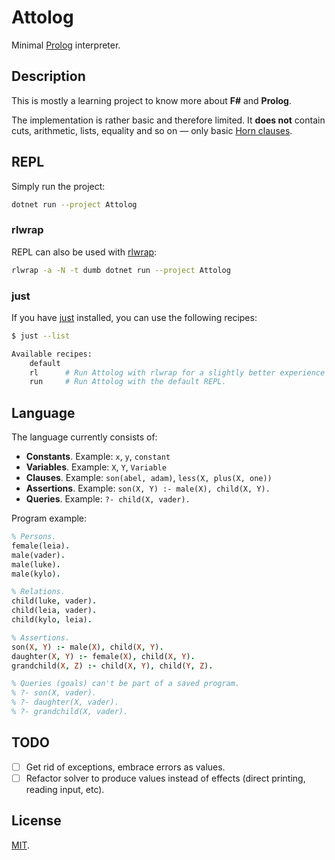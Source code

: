 # Attolog

Minimal [Prolog] interpreter.

## Description

This is mostly a learning project to know more about **F#** and **Prolog**.

The implementation is rather basic and therefore limited. It **does not** contain cuts, arithmetic, lists, equality and so on — only basic [Horn clauses][horn-clause].

## REPL

Simply run the project:

```sh
dotnet run --project Attolog
```

### rlwrap

REPL can also be used with [rlwrap]:

```sh
rlwrap -a -N -t dumb dotnet run --project Attolog
```

### just

If you have [just] installed, you can use the following recipes:

```sh
$ just --list

Available recipes:
    default
    rl      # Run Attolog with rlwrap for a slightly better experience in REPL.
    run     # Run Attolog with the default REPL.
```

## Language

The language currently consists of:

- **Constants**. Example: `x`, `y`, `constant`
- **Variables**. Example: `X`, `Y`, `Variable`
- **Clauses**. Example: `son(abel, adam)`, `less(X, plus(X, one))`
- **Assertions**. Example: `son(X, Y) :- male(X), child(X, Y).`
- **Queries**. Example: `?- child(X, vader).`

Program example:

```prolog
% Persons.
female(leia).
male(vader).
male(luke).
male(kylo).

% Relations.
child(luke, vader).
child(leia, vader).
child(kylo, leia).

% Assertions.
son(X, Y) :- male(X), child(X, Y).
daughter(X, Y) :- female(X), child(X, Y).
grandchild(X, Z) :- child(X, Y), child(Y, Z).

% Queries (goals) can't be part of a saved program.
% ?- son(X, vader).
% ?- daughter(X, vader).
% ?- grandchild(X, vader).
```

## TODO

- [ ] Get rid of exceptions, embrace errors as values.
- [ ] Refactor solver to produce values instead of effects (direct printing, reading input, etc).

## License

[MIT](LICENSE).

<!-- Links. -->

[prolog]: https://en.wikipedia.org/wiki/Prolog
[horn-clause]: https://en.wikipedia.org/wiki/Horn_clause
[rlwrap]: https://github.com/hanslub42/rlwrap
[just]: https://github.com/casey/just
